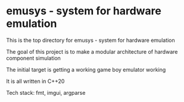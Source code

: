 # emusys - system for hardware emulation

This is the top directory for emusys - system for hardware emulation

The goal of this project is to make a modular architecture of hardware component simulation

The initial target is getting a working game boy emulator working

It is all written in C++20

Tech stack: fmt, imgui, argparse
